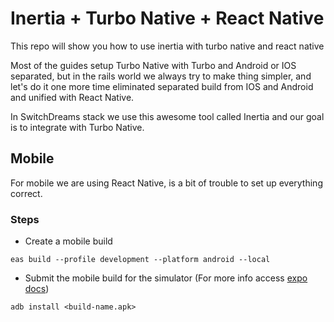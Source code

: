 # Inertia + Turbo Native + React Native

This repo will show you how to use inertia with turbo native and react native

Most of the guides setup Turbo Native with Turbo and Android or IOS separated, but in the rails world we always try to
make thing simpler, and let's do it one more time eliminated separated build from IOS and Android and unified with React
Native.

In SwitchDreams stack we use this awesome tool called Inertia and our goal is to integrate with Turbo Native.

## Mobile

For mobile we are using React Native, is a bit of trouble to set up everything correct.

### Steps

- Create a mobile build

`eas build --profile development --platform android --local`

- Submit the mobile build for the simulator (For more info
  access [expo docs](https://docs.expo.dev/build-reference/apk/#installing-your-build))

`adb install <build-name.apk>`
